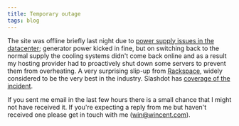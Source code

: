 ```yaml
---
title: Temporary outage
tags: blog
---
```


The site was offline briefly last night due to [power supply issues in the datacenter](http://www.rackspace.com/information/announcements/datacenter.php); generator power kicked in fine, but on switching back to the normal supply the cooling systems didn't come back online and as a result my hosting provider had to proactively shut down some servers to prevent them from overheating. A very surprising slip-up from [Rackspace](http://service.bfast.com/bfast/click?bfmid=30735717&siteid=41506187&bfpage=hosting_headaches), widely considered to be the very best in the industry. Slashdot has [coverage of the incident](http://hardware.slashdot.org/article.pl?sid=07/11/13/164253).

If you sent me email in the last few hours there is a small chance that I might not have received it. If you're expecting a reply from me but haven't received one please get in touch with me (<win@wincent.com>).
